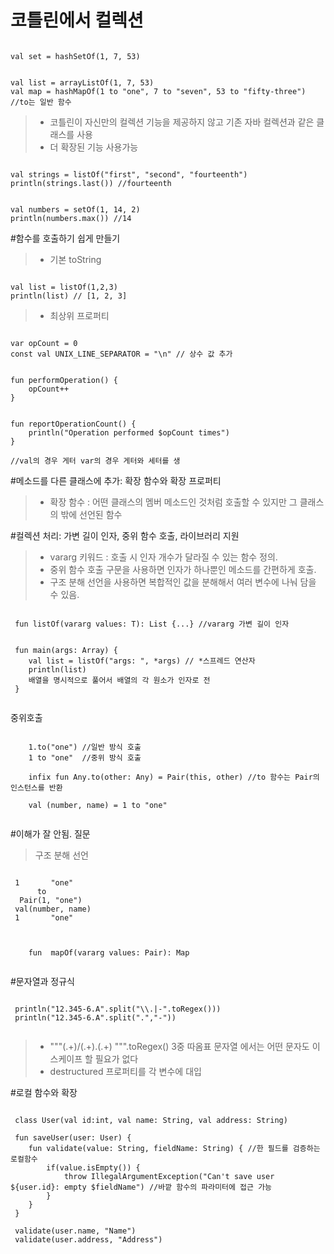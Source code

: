# 코틀린에서 컬렉션

<pre><code>
val set = hashSetOf(1, 7, 53)
<br/>
val list = arrayListOf(1, 7, 53)
val map = hashMapOf(1 to "one", 7 to "seven", 53 to "fifty-three") //to는 일반 함수
</code></pre>

> - 코틀린이 자신만의 컬렉션 기능을 제공하지 않고 기존 자바 컬렉션과 같은 클래스를 사용
> - 더 확장된 기능 사용가능

<pre><code>
val strings = listOf("first", "second", "fourteenth")
println(strings.last()) //fourteenth
<br/>
val numbers = setOf(1, 14, 2)
println(numbers.max()) //14 
</code></pre>

#함수를 호출하기 쉽게 만들기
> - 기본 toString
<pre><code>
val list = listOf(1,2,3)
println(list) // [1, 2, 3]
</code></pre>

> - 최상위 프로퍼티
<pre><code>
var opCount = 0
const val UNIX_LINE_SEPARATOR = "\n" // 상수 값 추가
<br/>
fun performOperation() {
    opCount++
}
<br/>
fun reportOperationCount() {
    println("Operation performed $opCount times")
}

//val의 경우 게터 var의 경우 게터와 세터를 생
</code></pre>

#메소드를 다른 클래스에 추가: 확장 함수와 확장 프로퍼티
> - 확장 함수 : 어떤 클래스의 멤버 메소드인 것처럼 호출할 수 있지만 그 클래스의 밖에 선언된 함수

 #컬렉션 처리: 가변 길이 인자, 중위 함수 호출, 라이브러리 지원
 > - vararg 키워드 : 호출 시 인자 개수가 달라질 수 있는 함수 정의.
 > - 중위 함수 호출 구문을 사용하면 인자가 하나뿐인 메소드를 간편하게 호출.
 > - 구조 분해 선언을 사용하면 복합적인 값을 분해해서 여러 변수에 나눠 담을 수 있음.
 
 <pre><code>
 fun listOf<T>(vararg values: T): List<T> {...} //vararg 가변 길이 인자
 <br/>
 fun main(args: Array<String>) {
    val list = listOf("args: ", *args) // *스프레드 연산자
    println(list)
    배열을 명시적으로 풀어서 배열의 각 원소가 인자로 전
 }
 </code></pre>
 
 중위호출
 
 <pre><code>
    1.to("one") //일반 방식 호출
    1 to "one"  //중위 방식 호출
    
    infix fun Any.to(other: Any) = Pair(this, other) //to 함수는 Pair의 인스턴스를 반환
    
    val (number, name) = 1 to "one"
 </code></pre>
 
 #이해가 잘 안됨. 질문
 > 구조 분해 선언 
 <pre><code>
 1       "one"
      to
  Pair(1, "one")
 val(number, name)
 1       "one"
 </code></pre>
 
 <pre><code>
    fun <K, V> mapOf(vararg values: Pair<K, V>): Map<K, V>
 </code></pre>
 
 
 
 #문자열과 정규식
 <pre><code>
 println("12.345-6.A".split("\\.|-".toRegex()))
 println("12.345-6.A".split(".","-"))
 </code></pre>
 
 > - """(.+)/(.+)\.(.+) """.toRegex() 3중 따옴표 문자열 에서는 어떤 문자도 이스케이프 할 필요가 없다<br/>
 > - destructured 프로퍼티를 각 변수에 대입
 
 #로컬 함수와 확장
 <pre><code>
 class User(val id:int, val name: String, val address: String)
 
 fun saveUser(user: User) {
    fun validate(value: String, fieldName: String) { //한 필드를 검증하는 로컬함수
        if(value.isEmpty()) {
            throw IllegalArgumentException("Can't save user ${user.id}: empty $fieldName") //바깥 함수의 파라미터에 접근 가능
        }
    }
 }
 
 validate(user.name, "Name")
 validate(user.address, "Address")
 
 </code></pre>
 